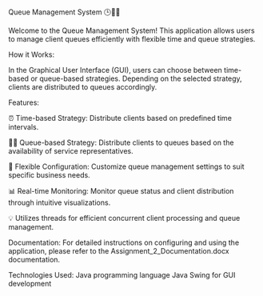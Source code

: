 Queue Management System 🕒🧑‍💼


Welcome to the Queue Management System! This application allows users to manage client queues efficiently with flexible time and queue strategies.

How it Works:

In the Graphical User Interface (GUI), users can choose between time-based or queue-based strategies. Depending on the selected strategy, clients are distributed to queues accordingly.

Features:

⏰ Time-based Strategy: Distribute clients based on predefined time intervals.

🧑‍💼 Queue-based Strategy: Distribute clients to queues based on the availability of service representatives.

🔄 Flexible Configuration: Customize queue management settings to suit specific business needs.

📊 Real-time Monitoring: Monitor queue status and client distribution through intuitive visualizations.

💡 Utilizes threads for efficient concurrent client processing and queue management.

Documentation:
For detailed instructions on configuring and using the application, please refer to the Assignment_2_Documentation.docx documentation.

Technologies Used:
Java programming language
Java Swing for GUI development
